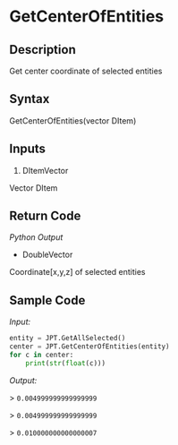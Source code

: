 # GetCenterOfEntities

## Description

Get center coordinate of selected entities

## Syntax

GetCenterOfEntities(vector DItem)

## Inputs

1. DItemVector

Vector DItem

## Return Code

_Python Output_

- DoubleVector

Coordinate\[x,y,z\] of selected entities

## Sample Code

_Input:_

```python
entity = JPT.GetAllSelected()
center = JPT.GetCenterOfEntities(entity)
for c in center:
    print(str(float(c)))
```

_Output:_

\> `0.004999999999999999`

\> `0.004999999999999999`

\> `0.010000000000000007`
